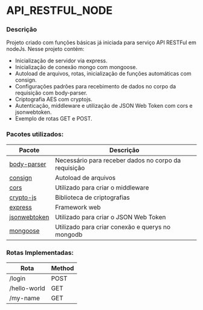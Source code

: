 # API_RESTFUL_NODE

### Descrição
Projeto criado com funções básicas já iniciada para serviço API RESTFul em nodeJs. Nesse projeto contém:

* Inicialização de servidor via express.
* Inicialização de conexão mongo com mongoose.
* Autoload de arquivos, rotas, inicialização de funções automáticas com consign.
* Configurações padrões para recebimento de dados no corpo da requisição com body-parser.
* Criptografia AES com cryptojs.
* Autenticação, middleware e utilização de JSON Web Token com cors e jsonwebtoken.
* Exemplo de rotas GET e POST.

### Pacotes utilizados:
<table>
    <thead>
        <th>Pacote</th>
        <th>Descrição</th>
    </thead>
    <tbody>
        <tr>
            <td><a href="https://www.npmjs.com/package/body-parser">body-parser</a></td>
            <td>Necessário para receber dados no corpo da requisição</td>
        </tr>
        <tr>
            <td><a href="https://www.npmjs.com/package/consign">consign</a></td>
            <td>Autoload de arquivos</td>
        </tr>
        <tr>
            <td><a href="https://www.npmjs.com/package/cors">cors</a></td>
            <td>Utilizado para criar o middleware</td>
        </tr>
        <tr>
            <td><a href="https://www.npmjs.com/package/crypto-js">crypto-js</a></td>
            <td>Biblioteca de criptografias</td>
        </tr>
        <tr>
            <td><a href="https://www.npmjs.com/package/express">express</a></td>
            <td>Framework web</td>
        </tr>
        <tr>
            <td><a href="https://www.npmjs.com/package/jsonwebtoken">jsonwebtoken</a></td>
            <td>Utilizado para criar o JSON Web Token</td>
        </tr>
        <tr>
            <td><a href="https://www.npmjs.com/package/mongoose">mongoose</a></td>
            <td>Utilizado para criar conexão e querys no mongodb</td>
        </tr>
    </tbody>
</table>

### Rotas Implementadas:
<table>
    <thead>
        <th>Rota</th>
        <th>Method</th>
    </thead>
    <tbody>
        <tr>
            <td>/login</td>
            <td>POST</td>
        </tr>
        <tr>
            <td>/hello-world</td>
            <td>GET</td>
        </tr>
        <tr>
            <td>/my-name</td>
            <td>GET</td>
        </tr>
    </tbody>
</table>